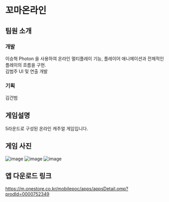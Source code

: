 # 꼬마온라인
## 팀원 소개
### 개발
이승혁 Photon 을 사용하여 온라인 멀티플레이 기능, 플레이어 애니메이션과 전체적인 플레이의 흐름을 구현. <br>
김범주 UI 및 연출 개발
### 기획
김건범
## 게임설명
5라운드로 구성된 온라인 캐주얼 게임입니다.

## 게임 사진
![image](https://user-images.githubusercontent.com/64355834/125906496-109ae568-b5ad-4c1c-a6da-0eb8f5d4f949.png)
![image](https://user-images.githubusercontent.com/64355834/125906525-c98bb42d-83c5-4332-9c55-afc37113deb7.png)
![image](https://user-images.githubusercontent.com/64355834/125906558-fa95370b-6c4d-4b17-bd79-e18eec60a847.png)


## 앱 다운로드 링크
https://m.onestore.co.kr/mobilepoc/apps/appsDetail.omp?prodId=0000752349
